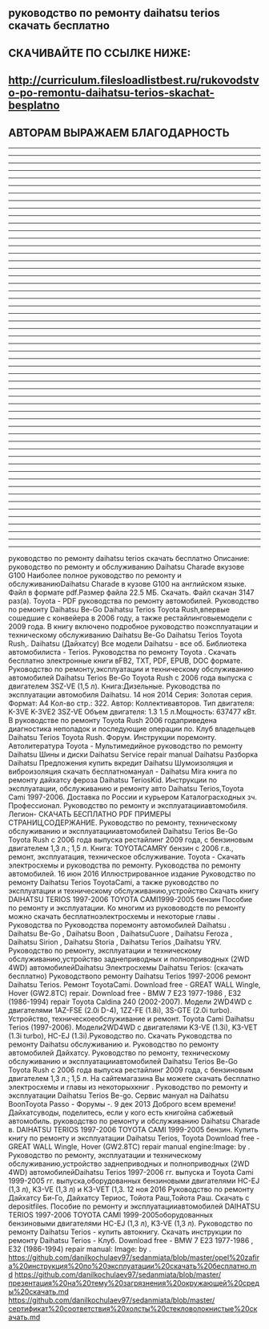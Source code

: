 руководство по ремонту daihatsu terios скачать бесплатно
--------------------------------------------------
СКАЧИВАЙТЕ ПО ССЫЛКЕ НИЖЕ:
--------------------------------------------------
http://curriculum.filesloadlistbest.ru/rukovodstvo-po-remontu-daihatsu-terios-skachat-besplatno
--------------------------------------------------
АВТОРАМ ВЫРАЖАЕМ БЛАГОДАРНОСТЬ
--------------------------------------------------
--------------------------------------------------
--------------------------------------------------
--------------------------------------------------
--------------------------------------------------
--------------------------------------------------
--------------------------------------------------
--------------------------------------------------
--------------------------------------------------
--------------------------------------------------
--------------------------------------------------
--------------------------------------------------
--------------------------------------------------
--------------------------------------------------
--------------------------------------------------
--------------------------------------------------
--------------------------------------------------
--------------------------------------------------
--------------------------------------------------
--------------------------------------------------
--------------------------------------------------
--------------------------------------------------
--------------------------------------------------
--------------------------------------------------
--------------------------------------------------
--------------------------------------------------
--------------------------------------------------
--------------------------------------------------
--------------------------------------------------
--------------------------------------------------
--------------------------------------------------
--------------------------------------------------
--------------------------------------------------
--------------------------------------------------
--------------------------------------------------
--------------------------------------------------
--------------------------------------------------
--------------------------------------------------
--------------------------------------------------
--------------------------------------------------
--------------------------------------------------
--------------------------------------------------
--------------------------------------------------
--------------------------------------------------
--------------------------------------------------
--------------------------------------------------
--------------------------------------------------
--------------------------------------------------
--------------------------------------------------
--------------------------------------------------
--------------------------------------------------
--------------------------------------------------
--------------------------------------------------
--------------------------------------------------
--------------------------------------------------
руководство по ремонту daihatsu terios скачать бесплатно Описание: руководство по ремонту и обслуживанию Daihatsu Charade вкузове G100 Наиболее полное руководство по ремонту и обслуживаниюDaihatsu Charade в кузове G100 на английском языке. Файл в формате pdf.Размер файла 22.5 МБ. Скачать. Файл скачан 3147 раз(а). Toyota - PDF руководства по ремонту автомобилей. Руководство по ремонту Daihatsu Be-Go  Daihatsu Terios  Toyota Rush,впервые сошедшие с конвейера в 2006 году, а также рестайлинговыемодели с 2009 года. В книгу включено подробное руководство поэксплуатации и техническому обслуживанию Daihatsu Be-Go  Daihatsu Terios Toyota Rush,. Daihatsu (Дайхатсу)  Все модели Daihatsu   - все об. Библиотека автомобилиста - Terios. Руководства по ремонту Toyota . Скачать бесплатно электронные книги вFB2, TXT, PDF, EPUB, DOC формате.  Руководство по ремонту,эксплуатации и техническому обслуживанию автомобилей Daihatsu Terios Be-Go  Toyota Rush с 2006 года выпуска с двигателем 3SZ-VE (1,5 л). Книга:Дизельные. Руководства по эксплуатации автомобиля Daihatsu. 14 ноя 2014  Серия: Золотая серия. Формат: А4 Кол-во стр.: 322. Автор: Коллективавторов. Тип двигателя: K-3VE  K-3VE2  3SZ-VE Объем двигателя: 1.3  1.5 л.Мощность: 637477 кВт. В руководстве по ремонту Toyota Rush 2006 годаприведена диагностика неполадок и последующие операции по. Клуб владельцев Daihatsu Terios  Toyota Rush. Форум. Инструкции поремонту. Автолитература Toyota -
Мультимедийное руководство по ремонту Daihatsu  Шины и диски Daihatsu Service  repair manual Daihatsu  Разборка Daihatsu  Предложения купить вкредит Daihatsu  Шумоизоляция и виброизоляция  скачать бесплатномануал - Daihatsu Mira книга по ремонту дайхатсу фероза  Daihatsu TeriosKid. Инструкции по эксплуатации, обслуживанию и ремонту авто Daihatsu Terios,Toyota Cami 1997-2006. Доставка по России и курьером  Каталограсходных зч. Профессионал. Руководство по ремонту и эксплуатацииавтомобиля. Легион-  СКАЧАТЬ БЕСПЛАТНО PDF ПРИМЕРЫ СТРАНИЦ,СОДЕРЖАНИЕ. Руководство по ремонту, техническому обслуживанию и эксплуатацииавтомобилей Daihatsu Terios  Be-Go  Toyota Rush c 2006 года выпуска рестайлинг 2009 года, с бензиновым двигателем 1,3 л.; 1,5 л. Книга: TOYOTACAMRY бензин с 2006 г.в., ремонт, эксплуатация, техническое обслуживание. Toyota - Скачать электросхемы и руководства по ремонту. Руководства по ремонту автомобилей. 16 июн 2016  Иллюстрированное издание Руководство по ремонту Daihatsu Terios  ToyotaCami, а также руководство по эксплуатации и техническому обслуживанию,устройство  Скачать книгу DAIHATSU TERIOS 1997-2006  TOYOTA CAMI1999-2005 бензин Пособие по ремонту и эксплуатации. Ко многим из рукововодств по ремонту можно скачать бесплатноэлектросхемы и некоторые главы . Руководства по  Руководства поремонту автомобилей Daihatsu . Daihatsu Be-Go , Daihatsu Boon , DaihatsuCuore , Daihatsu Feroza , Daihatsu Sirion , Daihatsu Storia , Daihatsu Terios ,Daihatsu YRV. Руководство по ремонту, эксплуатации и техническому обслуживанию,устройство заднеприводных и полноприводных (2WD  4WD) автомобилейDaihatsu  Электросхемы Daihatsu Terios: (скачать бесплатно) Руководствопо ремонту Daihatsu Terios 1997-2006 ремонт Daihatsu Terios. Ремонт ToyotaCami. Download free - GREAT WALL Wingle, Hover (GW2.8TC) repair. Download free - BMW 7 E23 1977-1986 , E32 (1986-1994) repair
Toyota Caldina 240 (2002-2007). Модели 2WD4WD с двигателями 1AZ-FSE (2.0i D-4), 1ZZ-FE (1.8i), 3S-GTE (2.0i turbo). Устройство, техническоеобслуживание и ремонт. Toyota Cami  Daihatsu Terios (1997-2006). Модели2WD4WD с двигателями K3-VE (1.3i), K3-VET (1.3i turbo), HC-EJ (1.3i).Руководство по. Скачать Руководства по ремонту Daihatsu обслуживанию и. Руководство по ремонту автомобилей Дайхатсу. Руководство по ремонту, техническому обслуживанию и эксплуатацииавтомобилей Daihatsu Terios  Be-Go  Toyota Rush c 2006 года выпуска рестайлинг 2009 года, с бензиновым двигателем 1,3 л.; 1,5 л.  На сайтемагазина Вы можете скачать бесплатно электросхемы и главы из некоторыхкниг . Руководство по ремонту и эксплуатации Daihatsu Terios  Be-go. Сервис мануал на Daihatsu BoonToyota Passo - Форумы -. 9 дек 2013  Доброго всем времени! Дайхатсуводы, поделитесь, если у кого есть книгойна сабжевый автомобиль. руководство по ремонту и обслуживанию Daihatsu Charade в. DAIHATSU TERIOS 1997-2006  TOYOTA CAMI 1999-2005 бензин. Купить книгу по ремонту и эксплуатации Daihatsu Terios, Toyota
Download free - GREAT WALL Wingle, Hover (GW2.8TC) repair manual engine:Image: by . Руководство по ремонту, эксплуатации и техническому обслуживанию,устройство заднеприводных и полноприводных (2WD  4WD) автомобилейDaihatsu Terios 1997-2006 гг. выпуска и Toyota Cami 1999-2005 гг. выпуска,оборудованных бензиновыми двигателями HC-EJ (1,3 л), K3-VE (1,3 л) и КЗ-VET (1,3. 12 ноя 2016  Руководство по ремонту Дайхатсу Би-Го, Дайхатсу Териос, Тойота Раш,Тойота Раш.  Скачать c depositfiles.  Пособие по ремонту и эксплуатацииавтомобилей DAIHATSU TERIOS 1997-2006 TOYOTA CAMI 1999-2005оборудованных бензиновыми двигателями HC-EJ (1,3 л), K3-VE (1,3 л). Руководство по ремонту Daihatsu Terios - купить автокнигу. Скачать инструкции по ремонту Daihatsu Terios - Клуб. Download free - BMW 7 E23 1977-1986 , E32 (1986-1994) repair manual: Image: by .
https://github.com/danilkochulaev97/sedanmiata/blob/master/opel%20zafira%20инструкция%20по%20эксплуатации%20скачать%20бесплатно.md
https://github.com/danilkochulaev97/sedanmiata/blob/master/презентация%20на%20тему%20загрязнения%20окружающей%20среды%20скачать.md
https://github.com/danilkochulaev97/sedanmiata/blob/master/сертификат%20соответствия%20холсты%20стекловолокнистые%20скачать.md